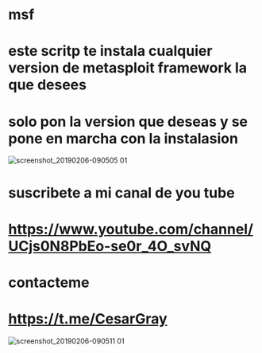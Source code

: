 # msf
# este scritp te instala cualquier version de metasploit framework la que desees
# solo pon la version que deseas y se pone en marcha con la instalasion
![screenshot_20190206-090505 01](https://user-images.githubusercontent.com/46208706/52350758-e0ae8600-29ee-11e9-9819-c4d96cbdf2c0.png)

# suscribete a mi canal de you tube
# https://www.youtube.com/channel/UCjs0N8PbEo-se0r_4O_svNQ
# contacteme
# https://t.me/CesarGray

![screenshot_20190206-090511 01](https://user-images.githubusercontent.com/46208706/52352298-fa9d9800-29f1-11e9-96c0-8c938d0b9166.png)

